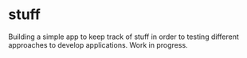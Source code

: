 # stuff
 Building a simple app to keep track of stuff in order to testing different approaches to develop applications. Work in progress. 
